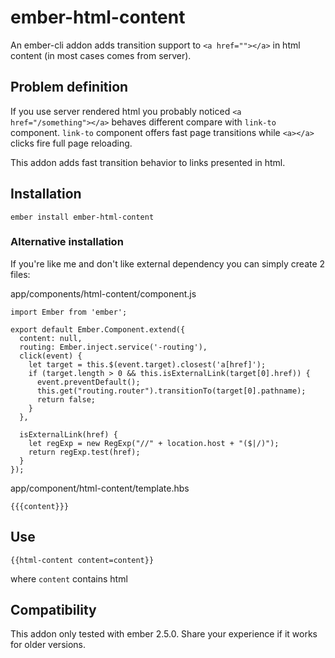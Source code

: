 # ember-html-content

An ember-cli addon adds transition support to `<a href=""></a>` in html content (in most cases comes from server).

## Problem definition

If you use server rendered html you probably noticed `<a href="/something"></a>` behaves different compare with `link-to` component. `link-to` component offers fast page transitions while `<a></a>` clicks fire full page reloading.

This addon adds fast transition behavior to links presented in html.

## Installation

`ember install ember-html-content`

### Alternative installation

If you're like me and don't like external dependency you can simply create 2 files:

app/components/html-content/component.js
```
import Ember from 'ember';

export default Ember.Component.extend({
  content: null,
  routing: Ember.inject.service('-routing'),
  click(event) {
    let target = this.$(event.target).closest('a[href]');
    if (target.length > 0 && this.isExternalLink(target[0].href)) {
      event.preventDefault();
      this.get("routing.router").transitionTo(target[0].pathname);
      return false;
    }
  },

  isExternalLink(href) {
    let regExp = new RegExp("//" + location.host + "($|/)");
    return regExp.test(href);
  }
});
```

app/component/html-content/template.hbs
```
{{{content}}}
```

## Use
`{{html-content content=content}}`

where `content` contains html

## Compatibility

This addon only tested with ember 2.5.0. Share your experience if it works for older versions.
